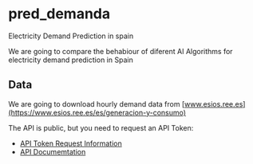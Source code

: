 # pred_demanda
Electricity Demand Prediction in spain

We are going to compare the behabiour of diferent AI Algorithms for electricity demand prediction in Spain

## Data

We are going to download hourly demand data from [www.esios.ree.es](https://www.esios.ree.es/es/generacion-y-consumo)

The API is public, but you need to request an API Token:  
* [API Token Request Information](https://www.esios.ree.es/es/pagina/api#)
* [API Documemtation](https://api.esios.ree.es/)
